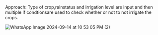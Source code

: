 Approach:
Type of crop,rainstatus and irrigation level are input and then multiple if condtionsare used to check whether or not to not irrigate the crops.

![WhatsApp Image 2024-09-14 at 10 53 05 PM (2)](https://github.com/user-attachments/assets/18f6e8fc-90d2-4879-bc9e-263240839e0d)
